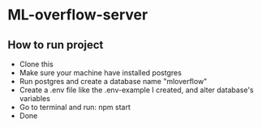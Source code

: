 # ML-overflow-server

## How to run project
- Clone this
- Make sure your machine have installed postgres
- Run postgres and create a database name "mloverflow"
- Create a .env file like the .env-example I created, and alter database's variables
- Go to terminal and run: npm start
- Done